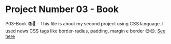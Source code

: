 <h1> Project Number 03 - Book </h1>

P03-Book 📚📖 - This file is about my second project using CSS language. I used news CSS tags like border-radius, padding, margin e border 😊😉.
<a href = "https://taiscostaeng.github.io/front-p03-book/"> See here </a>
